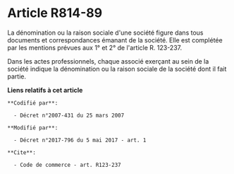 # Article R814-89

La dénomination ou la raison sociale d'une société figure dans tous documents et correspondances émanant de la société. Elle
est complétée par les mentions prévues aux 1° et 2° de l'article R. 123-237.

Dans les actes professionnels, chaque associé exerçant au sein de la société indique la dénomination ou la raison sociale de
la société dont il fait partie.

**Liens relatifs à cet article**

	**Codifié par**:

	  - Décret n°2007-431 du 25 mars 2007

	**Modifié par**:

	  - Décret n°2017-796 du 5 mai 2017 - art. 1

	**Cite**:

	  - Code de commerce - art. R123-237
